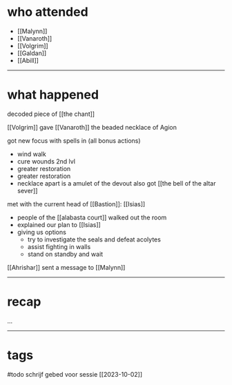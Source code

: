 # who attended

- [[Malynn]]
- [[Vanaroth]]
- [[Volgrim]]
- [[Galdan]]
- [[Abill]]

---
# what happened

decoded piece of [[the chant]]

[[Volgrim]] gave [[Vanaroth]] the beaded necklace of Agion

got new focus with spells in (all bonus actions)
- wind walk
- cure wounds 2nd lvl
- greater restoration
- greater restoration
- necklace apart is a amulet of the devout
also got [[the bell of the altar sever]]

met with the current head of [[Bastion]]: [[Isias]]
- people of the [[alabasta court]] walked out the room
- explained our plan to [[Isias]]
- giving us options
	- try to investigate the seals and defeat acolytes
	- assist fighting in walls
	- stand on standby and wait

[[Ahrishar]] sent a message to [[Malynn]] 



---
# recap

...

---
# tags

#todo schrijf gebed voor sessie [[2023-10-02]]